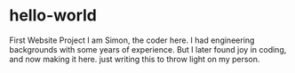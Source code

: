 # hello-world
First Website Project
I am Simon, the coder here. I had engineering backgrounds with some years of experience. But I later found joy in coding, and now making it here.
just writing this to throw light on my person.
